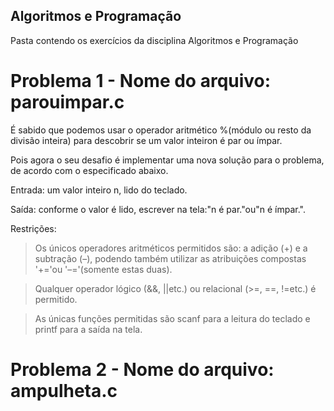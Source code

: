 ## Algoritmos e Programação
Pasta contendo os exercícios da disciplina Algoritmos e Programação


# Problema 1 - Nome do arquivo:  parouimpar.c
É sabido que  podemos  usar  o  operador aritmético %(módulo ou  resto  da  divisão  inteira)  para  descobrir  se  um valor  inteiron é  par  ou  ímpar.

Pois agora o seu desafio é implementar uma nova solução para o problema, de acordo com o especificado abaixo.

Entrada: um valor inteiro n, lido do teclado.

Saída: conforme o valor é lido, escrever na tela:"n é par."ou"n é ímpar.".

Restrições: 

> Os únicos operadores aritméticos permitidos são: a adição (+) e a subtração (–), podendo também utilizar as atribuições compostas  '+='ou  '–='(somente estas duas).

> Qualquer operador lógico (&&,  ||etc.)  ou relacional (>=,  ==,  !=etc.) é permitido.

> As únicas funções permitidas são scanf para a leitura do teclado e printf para a saída na tela.


# Problema 2 - Nome do arquivo: ampulheta.c
